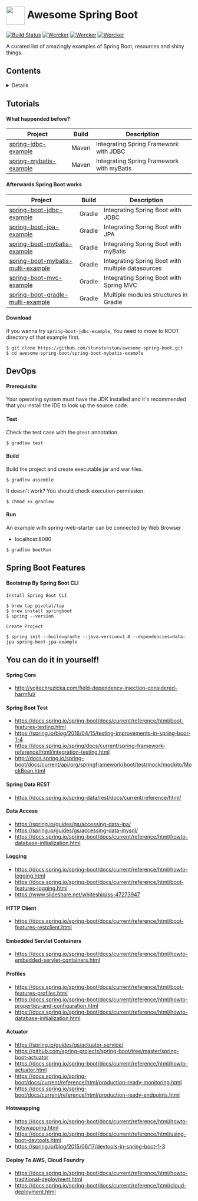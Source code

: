 

# <img src="http://stormpath.com/wp-content/uploads/2016/05/spring-boot-logo.jpg" width="50" align="absmiddle"/> Awesome Spring Boot

[![Build Status](https://travis-ci.org/stunstunstun/awesome-spring-boot.svg?branch=master)](https://travis-ci.org/stunstunstun/awesome-spring-boot)
[![Wercker](https://img.shields.io/badge/spring--boot-1.5.3.RELEASE-brightgreen.svg)]()
[![Wercker](https://img.shields.io/badge/java-8-brightgreen.svg)]()
[![Wercker](https://img.shields.io/badge/gradle-3.5-brightgreen.svg)]()

A curated list of amazingly examples of Spring Boot, resources and shiny things.

## Contents

<details>
<!-- toc -->

- [Tutorials](#tutorials)
- [DevOps](#devops)
  - [Prerequisite](#prerequisite)
  - [Test](#test)
  - [Build](#build)
  - [Run](#run)
- [Spring Boot Features](#spring-boot-features)

<!-- tocstop -->
</details>

## Tutorials

#### What happended before?

Project | Build | Description |
---|---|----
[spring-jdbc-example](https://github.com/stunstunstun/awesome-spring-boot/tree/master/spring-jdbc-example) | Maven | Integrating Spring Framework with JDBC
[spring-mybatis-example](https://github.com/stunstunstun/awesome-spring-boot/tree/master/spring-mybatis-example) | Maven | Integrating Spring Framework with myBatis

#### Afterwards Spring Boot works

Project | Build | Description |
---|---|----
[spring-boot-jdbc-example](https://github.com/stunstunstun/awesome-spring-boot/tree/master/spring-boot-jdbc-example) | Gradle | Integrating Spring Boot with JDBC
[spring-boot-jpa-example](https://github.com/stunstunstun/awesome-spring-boot/tree/master/spring-boot-jpa-example) | Gradle | Integrating Spring Boot with JPA
[spring-boot-mybatis-example](https://github.com/stunstunstun/awesome-spring-boot/tree/master/spring-boot-mybatis-example)| Gradle | Integrating Spring Boot with myBatis
[spring-boot-mybatis-multi-example](https://github.com/stunstunstun/awesome-spring-boot/tree/master/spring-boot-mybatis-multi-example) | Gradle | Integrating Spring Boot with multiple datasources
[spring-boot-mvc-example](https://github.com/stunstunstun/awesome-spring-boot/tree/master/spring-boot-mvc-example) | Gradle | Integrating Spring Boot with Spring MVC
[spring-boot-gradle-multi-example](https://github.com/stunstunstun/awesome-spring-boot/tree/master/spring-jdbc-example) | Gradle | Multiple modules structures in Gradle

#### Download

If you wanna try `spring-boot-jdbc-example`, You need to move to ROOT directory of that example first.

```
$ git clone https://github.com/stunstunstun/awesome-spring-boot.git
$ cd awesome-spring-boot/spring-boot-mybatis-example
```

## DevOps

#### Prerequisite

Your operating system must have the JDK installed and it's recommended that you install the IDE to look up the source code.

#### Test

Check the test case with the `@Test` annotation.

```
$ gradlew test 
```

#### Build

Build the project and create executable jar and war files.

```
$ gradlew assemble 
```

It doesn't work? You should check execution permission.

```
$ chmod +x gradlew
```

#### Run

An example with spring-web-starter can be connected by Web Browser

- localhost:8080

```
$ gradlew bootRun
```

## Spring Boot Features

#### Bootstrap By Spring Boot CLI

`Install Spring Boot CLI`
```
$ brew tap pivotal/tap
$ brew install springboot
$ spring --version
```

`Create Project`
```
$ spring init --build=gradle --java-version=1.8 --dependencies=data-jpa spring-boot-jpa-example
```

## You can do it in yourself!

#### Spring Core
- http://vojtechruzicka.com/field-dependency-injection-considered-harmful/

#### Spring Boot Test
- https://docs.spring.io/spring-boot/docs/current/reference/html/boot-features-testing.html
- https://spring.io/blog/2016/04/15/testing-improvements-in-spring-boot-1-4
- https://docs.spring.io/spring/docs/current/spring-framework-reference/html/integration-testing.html
- http://docs.spring.io/spring-boot/docs/current/api/org/springframework/boot/test/mock/mockito/MockBean.html

#### Spring Data REST
- https://docs.spring.io/spring-data/rest/docs/current/reference/html/


#### Data Access
- https://spring.io/guides/gs/accessing-data-jpa/
- https://spring.io/guides/gs/accessing-data-mysql/
- https://docs.spring.io/spring-boot/docs/current/reference/html/howto-database-initialization.html

#### Logging
- https://docs.spring.io/spring-boot/docs/current/reference/html/howto-logging.html
- https://docs.spring.io/spring-boot/docs/current/reference/html/boot-features-logging.html
- https://www.slideshare.net/whiteship/ss-47273947

#### HTTP Client
- https://docs.spring.io/spring-boot/docs/current/reference/html/boot-features-restclient.html

#### Embedded Servlet Containers
- https://docs.spring.io/spring-boot/docs/current/reference/html/howto-embedded-servlet-containers.html

#### Profiles
- https://docs.spring.io/spring-boot/docs/current/reference/html/boot-features-profiles.html
- https://docs.spring.io/spring-boot/docs/current/reference/html/howto-properties-and-configuration.html
- https://docs.spring.io/spring-boot/docs/current/reference/html/howto-database-initialization.html

#### Actuator
- https://spring.io/guides/gs/actuator-service/
- https://github.com/spring-projects/spring-boot/tree/master/spring-boot-actuator
- https://docs.spring.io/spring-boot/docs/current/reference/html/howto-actuator.html
- https://docs.spring.io/spring-boot/docs/current/reference/html/production-ready-monitoring.html
- https://docs.spring.io/spring-boot/docs/current/reference/html/production-ready-endpoints.html 

#### Hotswapping
- https://docs.spring.io/spring-boot/docs/current/reference/html/howto-hotswapping.html
- https://docs.spring.io/spring-boot/docs/current/reference/html/using-boot-devtools.html
- https://spring.io/blog/2015/06/17/devtools-in-spring-boot-1-3

#### Deploy To AWS, Cloud Foundry
- https://docs.spring.io/spring-boot/docs/current/reference/html/howto-traditional-deployment.html
- https://docs.spring.io/spring-boot/docs/current/reference/html/cloud-deployment.html
